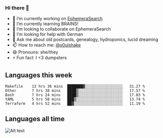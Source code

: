 ### Hi there 👋

<!--
**soulshake/soulshake** is a ✨ _special_ ✨ repository because its `README.md` (this file) appears on your GitHub profile.

Here are some ideas to get you started:

- 🔭 I’m currently working on ...
- 🌱 I’m currently learning ...
- 👯 I’m looking to collaborate on ...
- 🤔 I’m looking for help with ...
- 💬 Ask me about ...
- 📫 How to reach me: ...
- 😄 Pronouns: ...
- ⚡ Fun fact: ...
-->


- 🔭 I’m currently working on [EphemeraSearch](https://www.ephemerasearch.com/)
- 🌱 I’m currently learning BRAINS!
- 👯 I’m looking to collaborate on EphemeraSearch
- 🤔 I’m looking for help with German
- 💬 Ask me about old postcards, genealogy, hydroponics, lucid dreaming
- 📫 How to reach me: [@s0ulshake](https://twitter.com/soulshake)
- 😄 Pronouns: she/they
- ⚡ Fun fact: I <3 dumpsters

## Languages this week

<!--START_SECTION:waka-->
```text
Makefile    13 hrs 36 mins  ███████▓░░░░░░░░░░░░░░░░░   31.27 % 
Other       7 hrs 38 mins   ████▒░░░░░░░░░░░░░░░░░░░░   17.57 % 
Bash        7 hrs 24 mins   ████▒░░░░░░░░░░░░░░░░░░░░   17.03 % 
YAML        5 hrs 58 mins   ███▒░░░░░░░░░░░░░░░░░░░░░   13.74 % 
Terraform   4 hrs 52 mins   ██▓░░░░░░░░░░░░░░░░░░░░░░   11.19 % 
```
<!--END_SECTION:waka-->

## Languages all time
![Alt text](https://wakatime.com/share/@aj/6aa10b67-a5e9-4fb1-acaf-8692f4385172.svg)
